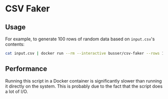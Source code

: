 # CSV Faker

## Usage

For example, to generate 100 rows of random data based on `input.csv`'s
contents:

```bash
cat input.csv | docker run --rm --interactive busser/csv-faker --rows 100
```

## Performance

Running this script in a Docker container is significantly slower than running
it directly on the system. This is probably due to the fact that the script
does a lot of I/O.
